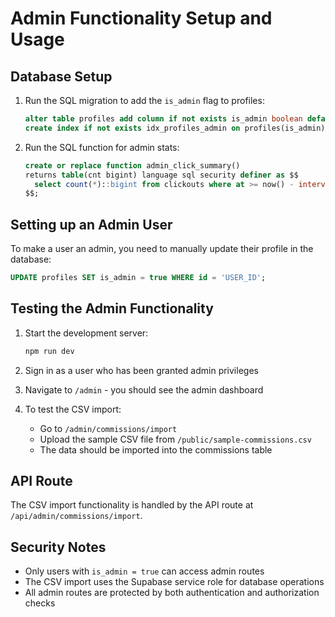 # Admin Functionality Setup and Usage

## Database Setup

1. Run the SQL migration to add the `is_admin` flag to profiles:
   ```sql
   alter table profiles add column if not exists is_admin boolean default false;
   create index if not exists idx_profiles_admin on profiles(is_admin);
   ```

2. Run the SQL function for admin stats:
   ```sql
   create or replace function admin_click_summary()
   returns table(cnt bigint) language sql security definer as $$
     select count(*)::bigint from clickouts where at >= now() - interval '7 days'
   $$;
   ```

## Setting up an Admin User

To make a user an admin, you need to manually update their profile in the database:
```sql
UPDATE profiles SET is_admin = true WHERE id = 'USER_ID';
```

## Testing the Admin Functionality

1. Start the development server:
   ```bash
   npm run dev
   ```

2. Sign in as a user who has been granted admin privileges

3. Navigate to `/admin` - you should see the admin dashboard

4. To test the CSV import:
   - Go to `/admin/commissions/import`
   - Upload the sample CSV file from `/public/sample-commissions.csv`
   - The data should be imported into the commissions table

## API Route

The CSV import functionality is handled by the API route at `/api/admin/commissions/import`.

## Security Notes

- Only users with `is_admin = true` can access admin routes
- The CSV import uses the Supabase service role for database operations
- All admin routes are protected by both authentication and authorization checks